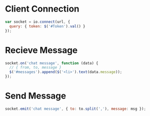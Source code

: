 # Client Connection
```javascript
var socket = io.connect(url, {
  query: { token: $('#Token').val() }
});
```

# Recieve Message 
```javascript
socket.on('chat message', function (data) {
  // { from, to, message }
  $('#messages').append($('<li>').text(data.message));
});
```
# Send Message
```javascript
socket.emit('chat message', { to: to.split(','), message: msg });
```
